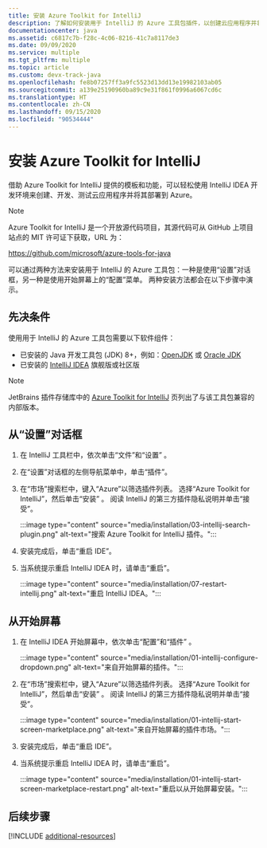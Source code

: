 ```yaml
---
title: 安装 Azure Toolkit for IntelliJ
description: 了解如何安装用于 IntelliJ 的 Azure 工具包插件，以创建云应用程序并将其部署到 Azure。
documentationcenter: java
ms.assetid: c6817c7b-f28c-4c06-8216-41c7a8117de3
ms.date: 09/09/2020
ms.service: multiple
ms.tgt_pltfrm: multiple
ms.topic: article
ms.custom: devx-track-java
ms.openlocfilehash: fe8b07257ff3a9fc5523d13dd13e19982103ab05
ms.sourcegitcommit: a139e25190960ba89c9e31f861f0996a6067cd6c
ms.translationtype: HT
ms.contentlocale: zh-CN
ms.lasthandoff: 09/15/2020
ms.locfileid: "90534444"
---
```

# <a name="installing-the-azure-toolkit-for-intellij"></a>安装 Azure Toolkit for IntelliJ

借助 Azure Toolkit for IntelliJ 提供的模板和功能，可以轻松使用 IntelliJ IDEA 开发环境来创建、开发、测试云应用程序并将其部署到 Azure。

> [!NOTE] 
> 
> Azure Toolkit for IntelliJ 是一个开放源代码项目，其源代码可从 GitHub 上项目站点的 MIT 许可证下获取，URL 为： 
> 
> <https://github.com/microsoft/azure-tools-for-java> 
> 

可以通过两种方法来安装用于 IntelliJ 的 Azure 工具包：一种是使用“设置”对话框，另一种是使用开始屏幕上的“配置”菜单。  两种安装方法都会在以下步骤中演示。

## <a name="prerequisites"></a>先决条件

使用用于 IntelliJ 的 Azure 工具包需要以下软件组件：

* 已安装的 Java 开发工具包 (JDK) 8+，例如：[OpenJDK](https://openjdk.java.net/) 或 [Oracle JDK](https://www.oracle.com/technetwork/java/javase/downloads/index.html)
* 已安装的 [IntelliJ IDEA](https://www.jetbrains.com/idea/download/) 旗舰版或社区版

> [!NOTE]
> 
> JetBrains 插件存储库中的 [Azure Toolkit for IntelliJ](https://plugins.jetbrains.com/plugin/8053) 页列出了与该工具包兼容的内部版本。
> 

<!--
> [!IMPORTANT]
> 
> If you are using the Azure Toolkit for IntelliJ on Windows, the toolkit requires installing the Azure SDK 2.9.6 or later in order to use the Azure emulator. You have two options for installing the Azure SDK:
> 
> * You can download and install the Azure SDK by using the [Web Platform Installer (WebPI)](https://go.microsoft.com/fwlink/?LinkID=252838).
> * If you do not have the Azure SDK installed when you create your first Azure deployment project, you will be prompted to automatically download install the requisite version of the Azure SDK.
> 
> Note that the Azure SDK is only required on Windows.
> 
-->


## <a name="from-the-settings-dialog-box"></a>从“设置”对话框

1. 在 IntelliJ 工具栏中，依次单击“文件”和“设置” 。

1. 在“设置”对话框的左侧导航菜单中，单击“插件”。

1. 在“市场”搜索栏中，键入“Azure”以筛选插件列表。 选择“Azure Toolkit for IntelliJ”，然后单击“安装” 。 阅读 IntelliJ 的第三方插件隐私说明并单击“接受”。

   :::image type="content" source="media/installation/03-intellij-search-plugin.png" alt-text="搜索 Azure Toolkit for IntelliJ 插件。"::: 

1. 安装完成后，单击“重启 IDE”。

1. 当系统提示重启 IntelliJ IDEA 时，请单击“重启”。
   
   :::image type="content" source="media/installation/07-restart-intellij.png" alt-text="重启 IntelliJ IDEA。"::: 

## <a name="from-the-start-screen"></a>从开始屏幕

1. 在 IntelliJ IDEA 开始屏幕中，依次单击“配置”和“插件” 。

   :::image type="content" source="media/installation/01-intellij-configure-dropdown.png" alt-text="来自开始屏幕的插件。"::: 

1. 在“市场”搜索栏中，键入“Azure”以筛选插件列表。 选择“Azure Toolkit for IntelliJ”，然后单击“安装” 。 阅读 IntelliJ 的第三方插件隐私说明并单击“接受”。

   :::image type="content" source="media/installation/01-intellij-start-screen-marketplace.png" alt-text="来自开始屏幕的插件市场。":::

1. 安装完成后，单击“重启 IDE”。

1. 当系统提示重启 IntelliJ IDEA 时，请单击“重启”。
   
   :::image type="content" source="media/installation/01-intellij-start-screen-marketplace-restart.png" alt-text="重启以从开始屏幕安装。":::

## <a name="next-steps"></a>后续步骤

[!INCLUDE [additional-resources](includes/additional-resources.md)]

